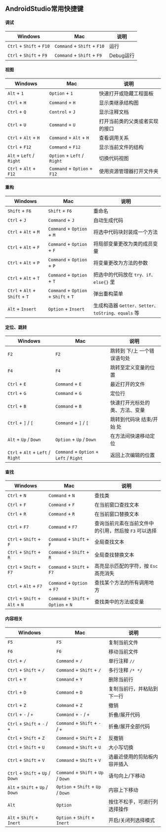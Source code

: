 ## AndroidStudio常用快捷键

#### 调试

| Windows | Mac | 说明 |
| ----- | ----- | ----- |
| `Ctrl` + `Shift` + `F10` | `Command` + `Shift` + `F10` | 运行 |
| `Ctrl` + `Shift` + `F9` | `Command` + `Shift` + `F9` | Debug运行 |


#### 视图

| Windows | Mac | 说明 |
| ----- | ----- | ----- |
| `Alt` + `1` | `Option` + `1` | 快速打开或隐藏工程面板 |
| `Ctrl` + `H` | `Command` + `H` | 显示类继承结构图 |
| `Ctrl` + `Q` | `Control` + `J` | 显示注释文档 |
| `Ctrl` + `U` | `Command` + `U` | 打开当前类的父类或者实现的接口 |
| `Ctrl` + `Alt` + `H` | `Command` + `Alt` + `H` | 查看调用关系 |
| `Ctrl` + `F12` | `Command` + `F12` | 显示当前文件的结构 |
| `Alt` + `Left` / `Right` | `Option` + `Left` / `Right` | 切换代码视图 |
| `Ctrl` + `Alt` + `F12` | `Command` + `Option` + `F12` | 使用资源管理器打开文件夹 |


#### 重构

| Windows | Mac | 说明 |
| ----- | ----- | ----- |
| `Shift` + `F6` | `Shift` + `F6` | 重命名 |
| `Ctrl` + `J` | `Command` + `J` | 自动生成代码 |
| `Ctrl` + `Alt` + `M` | `Command` + `Option` + `M` | 将选中代码块封装成一个方法 |
| `Ctrl` + `Alt` + `F` | `Command` + `Option` + `F` | 将局部变量更改为类的成员变量 |
| `Ctrl` + `Alt` + `P` | `Command` + `Option` + `P` | 将变量更改为方法的参数 |
| `Ctrl` + `Alt` + `T` | `Command` + `Option` + `T` | 把选中的代码放在 `try、if、else{}` 里 |
| `Ctrl` + `Alt` + `Shift` + `T` | `Command` + `Option` + `Shift` + `T` | 弹出重构菜单 |
| `Alt` + `Insert` | `Option` + `Insert` | 生成构造器 `Getter、Setter、toString、equals` 等 |


#### 定位、跳转

| Windows | Mac | 说明 |
| ----- | ----- | ----- |
| `F2` | `F2` | 跳转到 下/上 一个错误语句处 |
| `F4` | `F4` | 跳转至定义变量的位置 |
| `Ctrl` + `E` | `Command` + `E` | 最近打开的文件 |
| `Ctrl` + `G` | `Command` + `G` | 定位行 |
| `Ctrl` + `B` | `Command` + `B` | 快速打开光标处的类、方法、变量 |
| `Ctrl` + `]` / `[` | `Command` + `]` / `[` | 跳转到代码块 结束/开始 处 |
| `Alt` + `Up` / `Down` | `Option` + `Up` / `Down` | 在方法间快速移动定位 |
| `Ctrl` + `Alt` + `Left` / `Right` | `Command` + `Option` + `Left` / `Right` | 返回上次编辑的位置 |


#### 查找

| Windows | Mac | 说明 |
| ----- | ----- | ----- |
| `Ctrl` + `N` | `Command` + `N` | 查找类 |
| `Ctrl` + `F` | `Command` + `F` | 在当前窗口查找文本 |
| `Ctrl` + `R` | `Command` + `R` | 在当前窗口替换文本 |
| `Ctrl` + `F7` | `Command` + `F7` | 查询当前元素在当前文件中的引用，然后按 `F3` 可以选择 |
| `Ctrl` + `Shift` + `F` | `Command` + `Shift` + `F` | 全局查找文本 |
| `Ctrl` + `Shift` + `R` | `Command` + `Shift` + `R` | 全局查找替换文本 |
| `Ctrl` + `Shift` + `F7` | `Command` + `Shift` + `F7` | 高亮显示匹配的字符，按 `Esc` 高亮消失 |
| `Ctrl` + `Alt` + `F7` | `Command` + `Option` + `F7` | 查找某个方法的所有调用地方 |
| `Ctrl` + `Shift` + `Alt` + `N` | `Command` + `Shift` + `Option` + `N` | 查找类中的方法或变量 |


#### 内容相关

| Windows | Mac | 说明 |
| ----- | ----- | ----- |
| `F5` | `F5` | 复制当前文件 |
| `F6` | `F6` | 移动当前文件 |
| `Ctrl` + `/` | `Command` + `/` | 单行注释 `//` |
| `Ctrl` + `Shift` + `/` | `Command` + `Shift` + `/` | 多行注释 `/* */` |
| `Ctrl` + `Y` | `Command` + `Y` | 删除当前行 |
| `Ctrl` + `D` | `Command` + `D` | 复制当前行，并粘贴到下一行 |
| `Ctrl` + `Z` | `Command` + `Z` | 撤销 |
| `Ctrl` + `-` / `+` | `Command` + `-` / `+` | 折叠/展开代码 |
| `Ctrl` + `Shift` + `-` / `+` | `Command` + `Shift` + `-` / `+` | 折叠/展开全部代码 |
| `Ctrl` + `Shift` + `Z` | `Command` + `Shift` + `Z` | 反撤销 |
| `Ctrl` + `Shift` + `U` | `Command` + `Shift` + `U` | 大小写切换 |
| `Ctrl` + `Shift` + `V` | `Command` + `Shift` + `V` | 选最近使用的剪贴板内容并插入 |
| `Ctrl` + `Shift` + `Up` / `Down` | `Command` + `Shift` + `Up` / `Down` | 语句向上/下移动 |
| `Alt` + `Shift` + `Up` / `Down` | `Option` + `Shift` + `Up` / `Down` | 内容上下移动 |
| `Alt` | `Option` | 按住不松手，可进行列选择操作 |
| `Alt` + `Shift` + `Inert` | `Option` + `Shift` + `Inert` | 开启/关闭列选择模式 |
